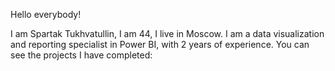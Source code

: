 Hello everybody!

I am Spartak Tukhvatullin, I am 44, I live in Moscow.
I am a data visualization and reporting specialist in Power BI, with 2 years of experience. You can see the projects I have completed:


